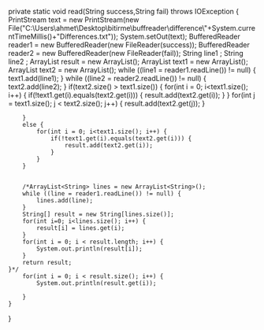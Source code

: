 private static void read(String success,String fail) throws IOException {
		PrintStream text = new PrintStream(new File("C:\\Users\\ahmet\\Desktop\\bitirme\\buffreader\\difference\\"+System.currentTimeMillis()+"Differences.txt"));
		System.setOut(text);
		BufferedReader reader1 = new BufferedReader(new FileReader(success));
		BufferedReader reader2 = new BufferedReader(new FileReader(fail));
		String line1 ;
        String line2 ;
        ArrayList<String> result = new ArrayList<String>();
        ArrayList<String> text1 = new ArrayList<String>();
		ArrayList<String> text2 = new ArrayList<String>();
		while ((line1 = reader1.readLine()) != null) {
			text1.add(line1);
		}
		while ((line2 = reader2.readLine()) != null) {
			text2.add(line2);
		}
		if(text2.size() > text1.size()) {
			for(int i = 0; i<text1.size(); i++) {
				if(!text1.get(i).equals(text2.get(i))) {
					result.add(text2.get(i));
				}
			}
			for(int j = text1.size(); j < text2.size(); j++) {
				result.add(text2.get(j));
			}
			
		}
		else {
			for(int i = 0; i<text1.size(); i++) {
				if(!text1.get(i).equals(text2.get(i))) {
					result.add(text2.get(i));
				}
			}	
		}
		
        	
		/*ArrayList<String> lines = new ArrayList<String>();
		while ((line = reader1.readLine()) != null) {
			lines.add(line);
		}
		String[] result = new String[lines.size()];
		for(int i=0; i<lines.size(); i++) {
			result[i] = lines.get(i);
		}
		for(int i = 0; i < result.length; i++) {
			System.out.println(result[i]);
		}
		return result;
	}*/	
        for(int i = 0; i < result.size(); i++) {
        	System.out.println(result.get(i));
        
        }
    }
}
